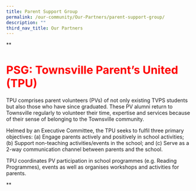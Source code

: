 ```yaml
---
title: Parent Support Group
permalink: /our-community/Our-Partners/parent-support-group/
description: ""
third_nav_title: Our Partners
---
```

**

<h1 style="color:red;font-size:30px;">PSG: Townsville Parent’s United (TPU)</h1>

TPU comprises parent volunteers (PVs) of not only existing TVPS students but also those who have since graduated. These PV alumni return to Townsville regularly to volunteer their time, expertise and services because of their sense of belonging to the Townsville community.

Helmed by an Executive Committee, the TPU seeks to fulfil three primary objectives: (a) Engage parents actively and positively in school activities; (b) Support non-teaching activities/events in the school; and (c) Serve as a 2-way communication channel between parents and the school.

TPU coordinates PV participation in school programmes (e.g. Reading Programmes), events as well as organises workshops and activities for parents.

**
